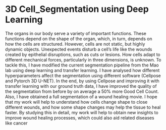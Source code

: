 # 3D Cell_Segmentation using Deep Learning
The organs in our body serve a variety of important functions. These functions depend on the shape of the organ, which, in turn, depends on how the cells are structured. However, cells are not static, but highly dynamic objects. Unexpected events disturb a cell’s life like the wounds created by epithelial disruptions, such as cuts or lesions. How cells adapt to different mechanical forces, particularly in three dimensions, is unknown. To tackle this, I have modified the current segmentation pipeline from the Mao lab using deep learning and transfer learning. I have analysed how different hyperparameters affect the segmentation using different software (Cellpose and Pytorch 3D U-NET). In the end, by using Cellpose and improving it with transfer learning with our ground truth data, I have improved the quality of the segmentation from before by on average a 50% more Good Cell Count. Also, I have obtained a full segmentation of a wound healing movie. I hope that my work will help to understand how cells change shape to close different wounds, and how some shape changes may help the tissue to heal faster. By studying this in detail, my work will help to obtain new insights to improve wound healing processes, which could also aid related diseases like cancer
